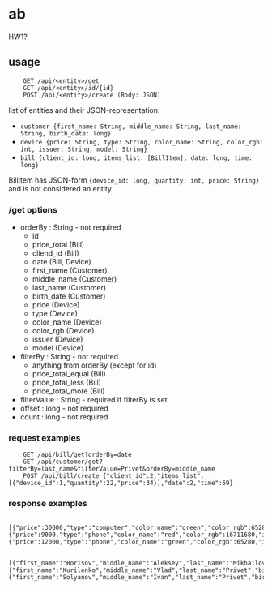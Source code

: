 # ab

HW1?

## usage

```
	GET /api/<entity>/get
    GET /api/<entity>/id/{id}
    POST /api/<entity>/create (Body: JSON)
```
list of entities and their JSON-representation:
* `customer {first_name: String, middle_name: String, last_name: String, birth_date: long}`
* `device {price: String, type: String, color_name: String, color_rgb: int, issuer: String, model: String}`
* `bill {client_id: long, items_list: [BillItem], date: long, time: long}`

BillItem has JSON-form `{device_id: long, quantity: int, price: String}` and is not considered an entity

### /get options
* orderBy : String - not required
  * id
  * price_total (Bill)
  * cliend_id (Bill)
  * date (Bill, Device)
  * first_name (Customer)
  * middle_name (Customer)
  * last_name (Customer)
  * birth_date (Customer)
  * price (Device)
  * type (Device)
  * color_name (Device)
  * color_rgb (Device)
  * issuer (Device)
  * model (Device)
* filterBy : String - not required
  * anything from orderBy (except for id)
  * price_total_equal (Bill)
  * price_total_less (Bill)
  * price_total_more (Bill)
* filterValue : String - required if filterBy is set
* offset : long - not required
* count : long - not required

### request examples

```
	GET /api/bill/get?orderBy=date
    GET /api/customer/get?filterBy=last_name&filterValue=Privet&orderBy=middle_name
	POST /api/bill/create {"client_id":2,"items_list":[{"device_id":1,"quantity":22,"price":34}],"date":2,"time":69}
```
### response examples
```
	[{"price":30000,"type":"computer","color_name":"green","color_rgb":65280,"issuer":"Sony","model":"B","id":0},{"price":9000,"type":"phone","color_name":"red","color_rgb":16711680,"issuer":"Sony","model":"A","id":1},{"price":12000,"type":"phone","color_name":"green","color_rgb":65280,"issuer":"Samsung","model":"C","id":2}]

    [{"first_name":"Borisov","middle_name":"Aleksey","last_name":"Mikhailovich","birth_date":100,"id":0},{"first_name":"Kurilenko","middle_name":"Vlad","last_name":"Privet","birth_date":90,"id":1},{"first_name":"Solyanov","middle_name":"Ivan","last_name":"Privet","birth_date":200,"id":2}]
```